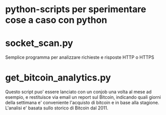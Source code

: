 # python-scripts per sperimentare cose a caso con python

# socket_scan.py
Semplice programma per analizzare richieste e risposte HTTP o HTTPS

# get_bitcoin_analytics.py
Questo script puo' essere lanciato con un conjob una volta al mese ad esempio, e restituisce via email un report sul Bitcoin, indicando quali giorni della settimana e' conveniente l'acquisto di bitcoin e in base alla stagione. L'analisi e' basata sullo storico di Bitcoin dal 2011.
